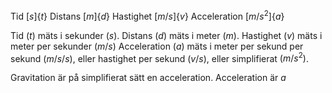 Tid $[s] \{t\}$
Distans $[m] \{d\}$
Hastighet $[m/s] \{v\}$
Acceleration $[m/s^2] \{a\}$

Tid $(t)$ mäts i sekunder $(s)$.
Distans $(d)$ mäts i meter $(m)$.
Hastighet $(v)$ mäts i meter per sekunder $(m/s)$
Acceleration $(a)$ mäts i meter per sekund per sekund $(m/s/s)$,
eller hastighet per sekund $(v/s)$, eller simplifierat $(m/s^2)$.

Gravitation är på simplifierat sätt en acceleration.
Acceleration är $a$